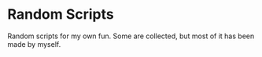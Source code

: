 # Random Scripts
Random scripts for my own fun. Some are collected, but most of it has been made by myself.
